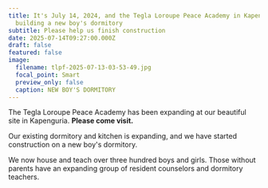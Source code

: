 ```yaml
---
title: It's July 14, 2024, and the Tegla Loroupe Peace Academy in Kapenguria is
  building a new boy's dormitory
subtitle: Please help us finish construction
date: 2025-07-14T09:27:00.000Z
draft: false
featured: false
image:
  filename: tlpf-2025-07-13-03-53-49.jpg
  focal_point: Smart
  preview_only: false
  caption: NEW BOY'S DORMITORY
---
```

The Tegla Loroupe Peace Academy has been expanding at our beautiful site in Kapenguria.  **Please come visit.**

Our existing dormitory and kitchen is expanding, and we have started construction on a new boy's dormitory.

We now house and teach over three hundred boys and girls. Those without parents have an expanding group of resident counselors and dormitory teachers.
